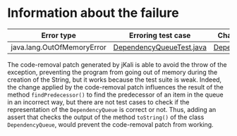 # Information about the failure

| Error type   | Erroring test case | Changed file by jKali |
|--------------|-------------------|----------------------------|
| java.lang.OutOfMemoryError | [DependencyQueueTest.java](https://github.com/repairnator/repairnator-experiments-one-erroring-test-case/blob/795089c7761bad09fee37d039052a13e6abf65e3/src/test/java/org/imdea/vcd/queue/DependencyQueueTest.java#L26)| [DependencyQueue.java](https://github.com/repairnator/repairnator-experiments-one-erroring-test-case/blob/795089c7761bad09fee37d039052a13e6abf65e3/src/main/java/org/imdea/vcd/queue/DependencyQueue.java#L91)|

The code-removal patch generated by jKali is able to avoid the throw of the exception, preventing the program from going out of memory during the creation of the String, but it works because the test suite is weak. Indeed, the change applied by the code-removal patch influences the result of the method `findPredecessor()` to find the predecessor of an item in the queue in an incorrect way, but there are not test cases to check if the representation of the `DependencyQueue` is correct or not. Thus, adding an assert that checks the output of the method `toString()` of the class `DependencyQueue`, would prevent the code-removal patch from working.
